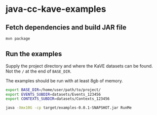 # java-cc-kave-examples

## Fetch dependencies and build JAR file
```bash
mvn package
```
## Run the examples

Supply the project directory and where the KaVE datasets can be found. Not the ```/``` at the end of `BASE_DIR`.

The examples should be run with at least 8gb of memory.

```bash
export BASE_DIR=/home/user/path/to/project/
export EVENTS_SUBDIR=datasets/Events_123456
export CONTEXTS_SUBDIR=datasets/Contexts_123456

java -Xmx10G -cp target/examples-0.0.1-SNAPSHOT.jar RunMe 
```
